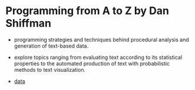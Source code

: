 # Programming from A to Z by Dan Shiffman
- programming strategies and techniques behind procedural analysis and generation of text-based data.
- explore topics ranging from evaluating text according to its statistical properties to the automated production of text with probabilistic methods to text visualization.

- [data](00_data_apis/README.md)